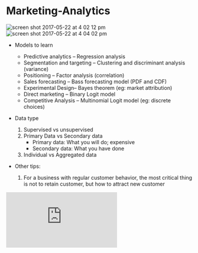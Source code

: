 # Marketing-Analytics
![screen shot 2017-05-22 at 4 02 12 pm](https://cloud.githubusercontent.com/assets/17469234/26332342/fa17401c-3f0a-11e7-866e-fc549c726afd.png)
![screen shot 2017-05-22 at 4 04 02 pm](https://cloud.githubusercontent.com/assets/17469234/26332340/fa1299ea-3f0a-11e7-878f-3b294b3b3a92.png)

* Models to learn
  * Predictive analytics – Regression analysis
  * Segmentation and targeting – Clustering and discriminant analysis (variance)
  * Positioning – Factor analysis (correlation)
  * Sales forecasting – Bass forecasting model (PDF and CDF)
  * Experimental Design– Bayes theorem (eg: market attribution)
  * Direct marketing – Binary Logit model
  * Competitive Analysis – Multinomial Logit model (eg: discrete choices)

* Data type
  1. Supervised vs unsupervised
  1. Primary Data vs Secondary data
     * Primary data: What you will do; expensive
     * Secondary data: What you have done
  1. Individual  vs Aggregated data
  
 * Other tips: 
   1. For a business with regular customer behavior, the most critical thing is not to retain customer, but how to attract new customer

![](http://latex.codecogs.com/gif.latex?y%20%3D%7B%5Cbeta%7D_%7B0%7D%20&plus;%20%7B%5Cbeta%7D_%7B1%7D%20Price%20&plus;%20%7B%5Cbeta%7D_%7B2%7D%20Promotion%20&plus;%20%5Cvarepsilon)
